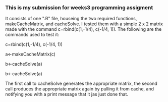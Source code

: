 ### This is my submission for weeks3 programming assigment 

It consists of one ".R" file, houseing the two required functions, 
makeCacheMatrix, and cacheSolve.  I tested them with a simple 2 x 2 
matrix made with the command c=rbind(c(1,-1/4), c(-1/4, 1)). 
The following are the commands used to test it:  

c=rbind(c(1,-1/4), c(-1/4, 1))  

a<-makeCacheMatrix(c)  

b<-cacheSolve(a)  

b<-cacheSolve(a)  

The first call to cacheSolve generates the appropriate matrix, the second call produces the appropriate matrix again by pulling it from cache, and notifying you with a print message that it jas just done that.

